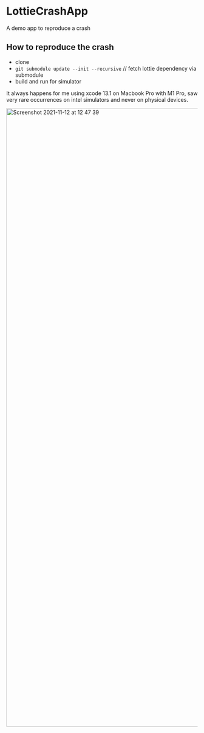 # LottieCrashApp
A demo app to reproduce a crash

## How to reproduce the crash
- clone
- `git submodule update --init --recursive` // fetch lottie dependency via submodule
- build and run for simulator

It always happens for me using xcode 13.1 on Macbook Pro with M1 Pro, saw very rare occurrences on intel simulators and never on physical devices.

<img width="1624" alt="Screenshot 2021-11-12 at 12 47 39" src="https://user-images.githubusercontent.com/5617793/141462407-4d280f68-459d-4654-b4c5-dc4ecf5b4ded.png">
